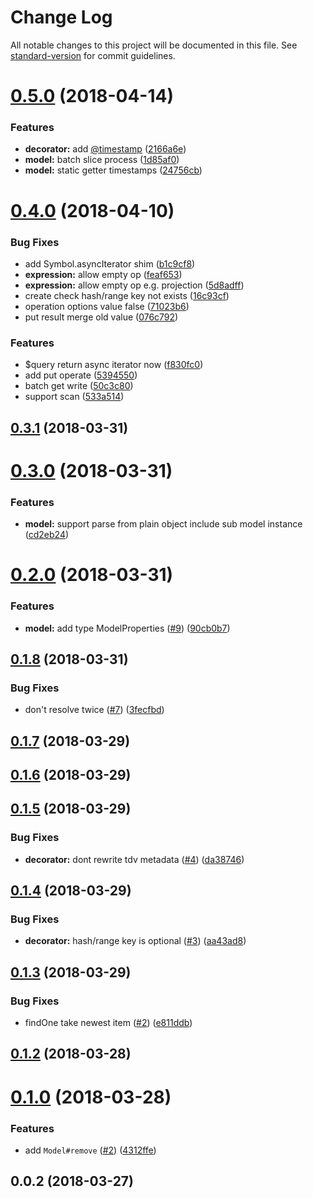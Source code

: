 # Change Log

All notable changes to this project will be documented in this file. See [standard-version](https://github.com/conventional-changelog/standard-version) for commit guidelines.

<a name="0.5.0"></a>
# [0.5.0](https://github.com/vitarn/tiamo/compare/v0.4.0...v0.5.0) (2018-04-14)


### Features

* **decorator:** add [@timestamp](https://github.com/timestamp) ([2166a6e](https://github.com/vitarn/tiamo/commit/2166a6e))
* **model:** batch slice process ([1d85af0](https://github.com/vitarn/tiamo/commit/1d85af0))
* **model:** static getter timestamps ([24756cb](https://github.com/vitarn/tiamo/commit/24756cb))



<a name="0.4.0"></a>
# [0.4.0](https://github.com/vitarn/tiamo/compare/v0.3.1...v0.4.0) (2018-04-10)


### Bug Fixes

* add Symbol.asyncIterator shim ([b1c9cf8](https://github.com/vitarn/tiamo/commit/b1c9cf8))
* **expression:** allow empty op ([feaf653](https://github.com/vitarn/tiamo/commit/feaf653))
* **expression:** allow empty op e.g. projection ([5d8adff](https://github.com/vitarn/tiamo/commit/5d8adff))
* create check hash/range key not exists ([16c93cf](https://github.com/vitarn/tiamo/commit/16c93cf))
* operation options value false ([71023b6](https://github.com/vitarn/tiamo/commit/71023b6))
* put result merge old value ([076c792](https://github.com/vitarn/tiamo/commit/076c792))


### Features

* $query return async iterator now ([f830fc0](https://github.com/vitarn/tiamo/commit/f830fc0))
* add put operate ([5394550](https://github.com/vitarn/tiamo/commit/5394550))
* batch get write ([50c3c80](https://github.com/vitarn/tiamo/commit/50c3c80))
* support scan ([533a514](https://github.com/vitarn/tiamo/commit/533a514))



<a name="0.3.1"></a>
## [0.3.1](https://github.com/vitarn/tiamo/compare/v0.3.0...v0.3.1) (2018-03-31)



<a name="0.3.0"></a>
# [0.3.0](https://github.com/vitarn/tiamo/compare/v0.2.0...v0.3.0) (2018-03-31)


### Features

* **model:** support parse from plain object include sub model instance ([cd2eb24](https://github.com/vitarn/tiamo/commit/cd2eb24))



<a name="0.2.0"></a>
# [0.2.0](https://github.com/vitarn/tiamo/compare/v0.1.8...v0.2.0) (2018-03-31)


### Features

* **model:** add type ModelProperties<Model> ([#9](https://github.com/vitarn/tiamo/issues/9)) ([90cb0b7](https://github.com/vitarn/tiamo/commit/90cb0b7))



<a name="0.1.8"></a>
## [0.1.8](https://github.com/vitarn/tiamo/compare/v0.1.7...v0.1.8) (2018-03-31)


### Bug Fixes

* don't resolve twice ([#7](https://github.com/vitarn/tiamo/issues/7)) ([3fecfbd](https://github.com/vitarn/tiamo/commit/3fecfbd))



<a name="0.1.7"></a>
## [0.1.7](https://github.com/vitarn/tiamo/compare/v0.1.6...v0.1.7) (2018-03-29)



<a name="0.1.6"></a>
## [0.1.6](https://github.com/vitarn/tiamo/compare/v0.1.5...v0.1.6) (2018-03-29)



<a name="0.1.5"></a>
## [0.1.5](https://github.com/vitarn/tiamo/compare/v0.1.4...v0.1.5) (2018-03-29)


### Bug Fixes

* **decorator:** dont rewrite tdv metadata ([#4](https://github.com/vitarn/tiamo/issues/4)) ([da38746](https://github.com/vitarn/tiamo/commit/da38746))



<a name="0.1.4"></a>
## [0.1.4](https://github.com/vitarn/tiamo/compare/v0.1.3...v0.1.4) (2018-03-29)


### Bug Fixes

* **decorator:** hash/range key is optional ([#3](https://github.com/vitarn/tiamo/issues/3)) ([aa43ad8](https://github.com/vitarn/tiamo/commit/aa43ad8))



<a name="0.1.3"></a>
## [0.1.3](https://github.com/vitarn/tiamo/compare/v0.1.2...v0.1.3) (2018-03-29)


### Bug Fixes

* findOne take newest item ([#2](https://github.com/vitarn/tiamo/issues/2)) ([e811ddb](https://github.com/vitarn/tiamo/commit/e811ddb))



<a name="0.1.2"></a>
## [0.1.2](https://github.com/vitarn/tiamo/compare/v0.1.0...v0.1.2) (2018-03-28)



<a name="0.1.0"></a>
# [0.1.0](https://github.com/vitarn/tiamo/compare/v0.0.2...v0.1.0) (2018-03-28)


### Features

* add `Model#remove` ([#2](https://github.com/vitarn/tiamo/issues/2)) ([4312ffe](https://github.com/vitarn/tiamo/commit/4312ffe))



<a name="0.0.2"></a>
## 0.0.2 (2018-03-27)
